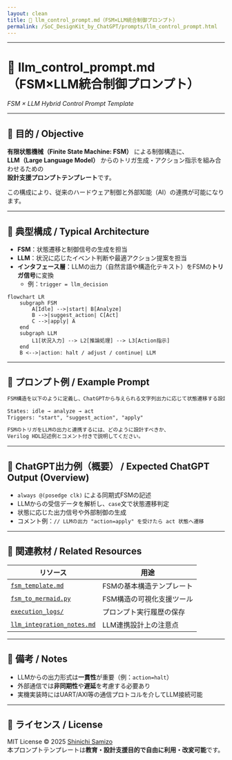 ```yaml
---
layout: clean
title: 🤖 llm_control_prompt.md（FSM×LLM統合制御プロンプト）
permalink: /SoC_DesignKit_by_ChatGPT/prompts/llm_control_prompt.html
---
```


---

# 🤖 llm_control_prompt.md（FSM×LLM統合制御プロンプト）  
*FSM × LLM Hybrid Control Prompt Template*

---

## 🎯 目的 / Objective
**有限状態機械（Finite State Machine: FSM）** による制御構造に、  
**LLM（Large Language Model）** からのトリガ生成・アクション指示を組み合わせるための  
**設計支援プロンプトテンプレート**です。

この構成により、従来のハードウェア制御と外部知能（AI）の連携が可能になります。

---

## 🧠 典型構成 / Typical Architecture

- **FSM**：状態遷移と制御信号の生成を担当  
- **LLM**：状況に応じたイベント判断や最適アクション提案を担当  
- **インタフェース層**：LLMの出力（自然言語や構造化テキスト）をFSMの**トリガ信号**に変換  
  - 例：`trigger = llm_decision`

```mermaid
flowchart LR
    subgraph FSM
        A[Idle] -->|start| B[Analyze]
        B -->|suggest_action| C[Act]
        C -->|apply| A
    end
    subgraph LLM
        L1[状況入力] --> L2[推論処理] --> L3[Action指示]
    end
    B <-->|action: halt / adjust / continue| LLM
```

---

## 💬 プロンプト例 / Example Prompt

```markdown
FSM構造を以下のように定義し、ChatGPTから与えられる文字列出力に応じて状態遷移する設計を提案してください。

States: idle → analyze → act
Triggers: "start", "suggest_action", "apply"

FSMのトリガをLLMの出力と連携するには、どのように設計すべきか、
Verilog HDL記述例とコメント付きで説明してください。
```

---

## 📄 ChatGPT出力例（概要） / Expected ChatGPT Output (Overview)

- `always @(posedge clk)` による同期式FSMの記述  
- LLMからの受信データを解析し、`case`文で状態遷移判定  
- 状態に応じた出力信号や外部制御の生成  
- コメント例：`// LLMの出力 "action=apply" を受けたら act 状態へ遷移`

---

## 🔗 関連教材 / Related Resources

| リソース | 用途 |
|----------|------|
| [`fsm_template.md`](../fsm_template.md) | FSMの基本構造テンプレート |
| [`fsm_to_mermaid.py`](../fsm_to_mermaid.py) | FSM構造の可視化支援ツール |
| [`execution_logs/`](../execution_logs/) | プロンプト実行履歴の保存 |
| [`llm_integration_notes.md`](../llm_integration_notes.md) | LLM連携設計上の注意点 |

---

## 📎 備考 / Notes
- LLMからの出力形式は**一貫性**が重要（例：`action=halt`）  
- 外部通信では**非同期性**や**遅延**を考慮する必要あり  
- 実機実装時にはUART/AXI等の通信プロトコルを介してLLM接続可能

---

## 📄 ライセンス / License
MIT License © 2025 [Shinichi Samizo](https://github.com/Samizo-AITL)  
本プロンプトテンプレートは**教育・設計支援目的で自由に利用・改変可能**です。

